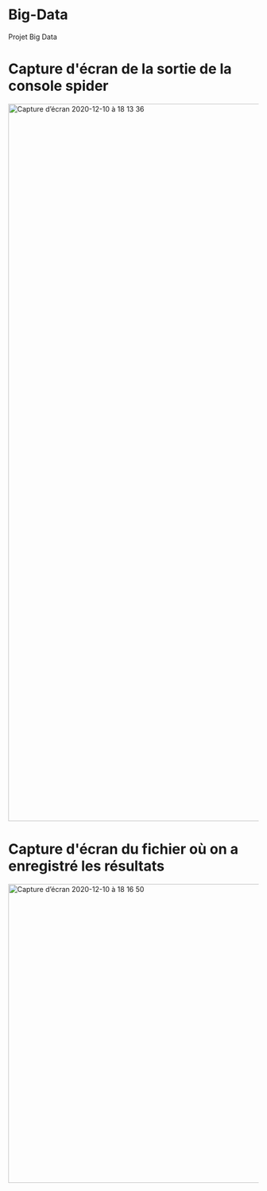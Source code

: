 # Big-Data
Projet Big Data

# Capture d'écran de la sortie de la console spider

<img width="1440" alt="Capture d’écran 2020-12-10 à 18 13 36" src="https://user-images.githubusercontent.com/71514636/101808152-42be0200-3b16-11eb-81b8-b917da8b7f5b.png">

# Capture d'écran du fichier où on a enregistré les résultats
<img width="600" alt="Capture d’écran 2020-12-10 à 18 16 50" src="https://user-images.githubusercontent.com/71514636/101807947-012d5700-3b16-11eb-84a6-7ff82ac9985d.png">
